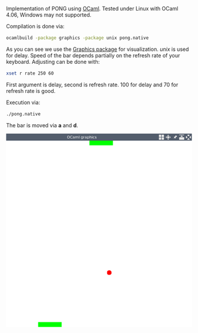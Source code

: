 Implementation of PONG using [OCaml](http://ocaml.org/). Tested under Linux with OCaml 4.06, Windows may not supported.

Compilation is done via:
```bash
ocamlbuild -package graphics -package unix pong.native
```
As you can see we use the [Graphics package](https://caml.inria.fr/pub/docs/manual-ocaml/libref/Graphics.html) for visualization. 
*unix* is used for delay.
Speed of the bar depends partially on the refresh rate of your keyboard.
Adjusting can be done with:
```bash
xset r rate 250 60
```
First argument is delay, second is refresh rate. 100 for delay and 70 for refresh rate is good. 

Execution via:
```bash
./pong.native
```
The bar is moved via **a** and **d**.

![](example_pong.png)
